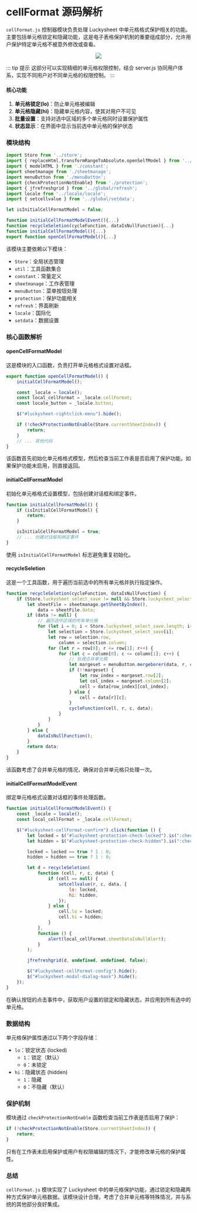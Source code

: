 # cellFormat 源码解析

<backTop />

`cellFormat.js` 控制器模块负责处理 Luckysheet 中单元格格式保护相关的功能。主要包括单元格锁定和隐藏功能，这是电子表格保护机制的重要组成部分，允许用户保护特定单元格不被意外修改或查看。

<p align="center">
    <img src="/cellFormat-demo.gif" />
</p>

::: tip 提示
这部分可以实现精细的单元格权限控制，结合 server.js 协同用户体系，实现不同用户对不同单元格的权限控制。
:::

#### 核心功能

1. **单元格锁定(lo)**：防止单元格被编辑
2. **单元格隐藏(hi)**：隐藏单元格内容，使其对用户不可见
3. **批量设置**：支持对选中区域的多个单元格同时设置保护属性
4. **状态显示**：在界面中显示当前选中单元格的保护状态

### 模块结构

```javascript
import Store from '../store';
import { replaceHtml,transformRangeToAbsolute,openSelfModel } from '../utils/util';
import { modelHTML } from './constant';
import sheetmanage from './sheetmanage';
import menuButton from './menuButton';
import {checkProtectionNotEnable} from './protection';
import { jfrefreshgrid } from '../global/refresh';
import locale from '../locale/locale';
import { setcellvalue } from '../global/setdata';

let isInitialCellFormatModel = false;

function initialCellFormatModelEvent(){...}
function recycleSeletion(cycleFunction, dataIsNullFunction){...}
function initialCellFormatModel(){...}
export function openCellFormatModel(){...}
```

该模块主要依赖以下模块：

-   `Store`：全局状态管理
-   `util`：工具函数集合
-   `constant`：常量定义
-   `sheetmanage`：工作表管理
-   `menuButton`：菜单按钮处理
-   `protection`：保护功能相关
-   `refresh`：界面刷新
-   `locale`：国际化
-   `setdata`：数据设置

### 核心函数解析

#### openCellFormatModel

这是模块的入口函数，负责打开单元格格式设置对话框。

```javascript
export function openCellFormatModel() {
	initialCellFormatModel();

	const _locale = locale();
	const local_cellFormat = _locale.cellFormat;
	const locale_button = _locale.button;

	$("#luckysheet-rightclick-menu").hide();

	if (!checkProtectionNotEnable(Store.currentSheetIndex)) {
		return;
	}
	// ... 其他代码
}
```

该函数首先初始化单元格格式模型，然后检查当前工作表是否启用了保护功能。如果保护功能未启用，则直接返回。

#### initialCellFormatModel

初始化单元格格式设置模型，包括创建对话框和绑定事件。

```javascript
function initialCellFormatModel() {
	if (isInitialCellFormatModel) {
		return;
	}

	isInitialCellFormatModel = true;
	// ... 创建对话框和绑定事件
}
```

使用 `isInitialCellFormatModel` 标志避免重复初始化。

#### recycleSeletion

这是一个工具函数，用于遍历当前选中的所有单元格并执行指定操作。

```javascript
function recycleSeletion(cycleFunction, dataIsNullFunction) {
	if (Store.luckysheet_select_save != null && Store.luckysheet_select_save.length > 0) {
		let sheetFile = sheetmanage.getSheetByIndex(),
			data = sheetFile.data;
		if (data != null) {
			// 遍历选中区域的所有单元格
			for (let i = 0; i < Store.luckysheet_select_save.length; i++) {
				let selection = Store.luckysheet_select_save[i];
				let row = selection.row,
					column = selection.column;
				for (let r = row[0]; r <= row[1]; r++) {
					for (let c = column[0]; c <= column[1]; c++) {
						// 处理合并单元格
						let margeset = menuButton.mergeborer(data, r, c);
						if (!!margeset) {
							let row_index = margeset.row[2];
							let col_index = margeset.column[2];
							cell = data[row_index][col_index];
						} else {
							cell = data[r][c];
						}
						cycleFunction(cell, r, c, data);
					}
				}
			}
		} else {
			dataIsNullFunction();
		}
		return data;
	}
}
```

该函数考虑了合并单元格的情况，确保对合并单元格只处理一次。

#### initialCellFormatModelEvent

绑定单元格格式设置对话框的事件处理函数。

```javascript
function initialCellFormatModelEvent() {
	const _locale = locale();
	const local_cellFormat = _locale.cellFormat;

	$("#luckysheet-cellFormat-confirm").click(function () {
		let locked = $("#luckysheet-protection-check-locked").is(":checked");
		let hidden = $("#luckysheet-protection-check-hidden").is(":checked");

		locked = locked == true ? 1 : 0;
		hidden = hidden == true ? 1 : 0;

		let d = recycleSeletion(
			function (cell, r, c, data) {
				if (cell == null) {
					setcellvalue(r, c, data, {
						lo: locked,
						hi: hidden,
					});
				} else {
					cell.lo = locked;
					cell.hi = hidden;
				}
			},
			function () {
				alert(local_cellFormat.sheetDataIsNullAlert);
			}
		);

		jfrefreshgrid(d, undefined, undefined, false);

		$("#luckysheet-cellFormat-config").hide();
		$("#luckysheet-modal-dialog-mask").hide();
	});
}
```

在确认按钮的点击事件中，获取用户设置的锁定和隐藏状态，并应用到所有选中的单元格。

### 数据结构

单元格保护属性通过以下两个字段存储：

-   `lo`：锁定状态 (locked)
    -   `1`：锁定（默认）
    -   `0`：未锁定
-   `hi`：隐藏状态 (hidden)
    -   `1`：隐藏
    -   `0`：不隐藏（默认）

### 保护机制

模块通过 `checkProtectionNotEnable` 函数检查当前工作表是否启用了保护：

```javascript
if (!checkProtectionNotEnable(Store.currentSheetIndex)) {
	return;
}
```

只有在工作表未启用保护或用户有权限编辑的情况下，才能修改单元格的保护属性。

### 总结

`cellFormat.js` 模块实现了 Luckysheet 中的单元格保护功能，通过锁定和隐藏两种方式保护单元格数据。该模块设计合理，考虑了合并单元格等特殊情况，并与系统的其他部分良好集成。
